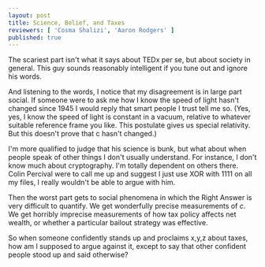 ```yaml
---
layout: post
title: Science, Belief, and Taxes
reviewers: [ 'Cosma Shalizi', 'Aaron Rodgers' ]
published: true
--- 
```

The scariest part isn't what it says about TEDx per se, but about society in
general. This guy sounds reasonably intelligent if you tune out and ignore his
words. 

And listening to the words, I notice that my disagreement is in large part
social. If someone were to ask me how I know the speed of light hasn't changed
since 1945 I would reply that smart people I trust tell me so. (Yes, yes, I
know the speed of light is constant in a vacuum, relative to whatever suitable
reference frame you like. This postulate gives us special relativity. But this
doesn't prove that c hasn't changed.)

I'm more qualified to judge that his science is bunk, but what about when
people speak of other things I don't usually understand. For instance, I don't
know much about cryptography. I'm totally dependent on others there. Colin
Percival were to call me up and suggest I just use XOR with 1111 on all my
files, I really wouldn't be able to argue with him. 

Then the worst part gets to social phenomena in which the Right Answer is very
difficult to quantify. We get wonderfully precise measurements of *c*. We get
horribly imprecise measurements of how tax policy affects net wealth, or
whether a particular bailout strategy was effective.

So when someone confidently stands up and proclaims x,y,z about taxes, how am I
supposed to argue against it, except to say that other confident people stood
up and said otherwise? 


